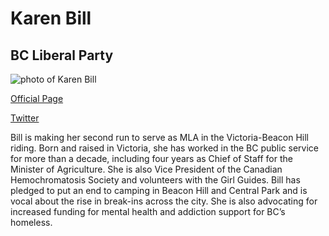 # Karen Bill

## BC Liberal Party

![photo of Karen Bill](images/KarenBill.png)

[Official Page](https://www.bcliberals.com/team/karen-bill/)

[Twitter](https://twitter.com/karenfbill?lang=en)

Bill is making her second run to serve as MLA in the Victoria-Beacon Hill riding. Born and raised in Victoria, she has worked in the BC public service for more than a decade, including four years as Chief of Staff for the Minister of Agriculture. She is also Vice President of the Canadian Hemochromatosis Society and volunteers with the Girl Guides. Bill has pledged to put an end to camping in Beacon Hill and Central Park and is vocal about the rise in break-ins across the city. She is also advocating for increased funding for mental health and addiction support for BC’s homeless. 
